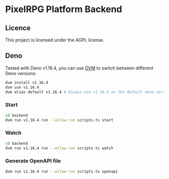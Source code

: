 # PixelRPG Platform Backend

## Licence

This project is licensed under the AGPL license.

## Deno

Tested with Deno v1.16.4, you can use [DVM](https://opensourcelibs.com/lib/dvm)
to switch between different Deno versions:

```bash
dvm install v1.16.4
dvm use v1.16.4
dvm alias default v1.16.4 # Always use v1.16.4 as the default deno version
```

### Start

```bash
cd backend
dvm run v1.16.4 run --allow-run scripts.ts start
```

### Watch

```bash
cd backend
dvm run v1.16.4 run --allow-run scripts.ts watch
```

### Generate OpenAPI file

```bash
dvm run v1.16.4 run --allow-run scripts.ts openapi
```
